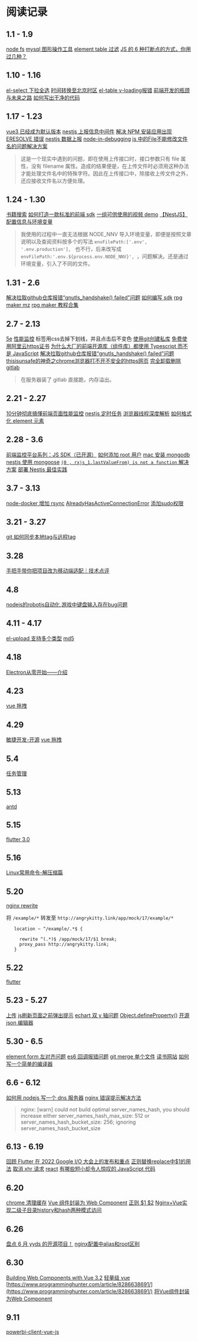 # 阅读记录

## 1.1 - 1.9

[node fs](https://www.runoob.com/nodejs/nodejs-fs.html)
[mysql 图形操作工具](https://github.com/Sequel-Ace/Sequel-Ace)
[element table 过滤](https://segmentfault.com/a/1190000039771174)
[JS 的 6 种打断点的方式，你用过几种？](https://mp.weixin.qq.com/s/AX_HIDKJd3tbi5eFtdA0Aw)

## 1.10 - 1.16

[el-select 下拉全选](https://blog.csdn.net/weixin_44399917/article/details/102707530)
[时间转换至北京时区](https://blog.csdn.net/u012193330/article/details/79637660)
[el-table v-loading报错](https://blog.csdn.net/qq_39370934/article/details/105836438)
[前端开发的瓶颈与未来之路](https://w3ctim.com/post/b149799.html)
[如何写出干净的代码](https://mp.weixin.qq.com/s/xGmKDtxkOXzqX2LRfe8sbg)

## 1.17 - 1.23
[vue3 已经成为默认版本](https://mp.weixin.qq.com/s/iVVmN9l-24jAJB0WO5Zp2w)
[nestjs 上报信息中间件](https://github.com/chankamlam/nest-jaeger)
[解决 NPM 安装应用出现 ERESOLVE 错误](https://blog.alanwei.com/blog/2021/03/30/npm-install-eresulve-error/)
[nestjs 数据上报](https://github.com/chankamlam/nest-jaeger)
[node-in-debugging](https://www.bookstack.cn/read/node-in-debugging/README.md)
[js 中的File不能修改文件名的问题解决方案](https://www.jianshu.com/p/6ba0c0ac90b1)
> 这是一个现实中遇到的问题，即在使用上传接口时，接口参数只有 file 属性，没有 filename 属性。造成的结果便是，在上传文件时必须用这种办法才能处理文件名中的特殊字符。因此在上传接口中，除接收上传文件之外，还应接收文件名以方便处理。

## 1.24 - 1.30

[书籍搜索](https://zh.z-lib.org/)
[如何打造一款标准的前端 sdk](https://zhuanlan.zhihu.com/p/276080506)
[一组可供使用的视频 demo](https://www.jianshu.com/p/34ce7f9b469a)
[【NestJS】配置信息与环境变量](https://juejin.cn/post/6844903879646117901)
> 我使用的过程中一直无法根据 NODE_NNV 导入环境变量，即便是按照文章说明以及查阅资料按多个的写法 `envFilePath:['.env', '.env.production'], ` 也不行，后来改写成 `envFilePath:'.env.${process.env.NODE_NNV}', `，问题解决。还是通过环境变量，引入了不同的文件。

## 1.31 - 2.6

[解决拉取github仓库报错“gnutls_handshake() failed”问题](https://blog.csdn.net/songtianlun/article/details/115611734)
[如何编写 sdk](https://juejin.cn/post/6844904096739262471)
[rpg maker mz](https://steamcommunity.com/id/yesen/recommended/1096900/)
[rpg maker 教程合集](https://www.bilibili.com/video/BV11541187e1)

## 2.7 - 2.13

[5e](https://5e.dickytwister.org/5etools.html)
[性能监控](https://developer.mozilla.org/zh-CN/docs/Web/API/PerformanceObserver)
[<a>标签用css去掉下划线，并且点击后不变色](https://blog.csdn.net/zxj19951029/article/details/46558973)
[使用git创建私库](https://blog.csdn.net/qq_33598419/article/details/94392074)
[免费使用阿里云https证书](https://help.aliyun.com/document_detail/156645.html)
[为什么大厂的前端开源库（组件库）都使用 Typescript 而不是 JavaScript](https://www.zhihu.com/question/465177492)
[解决拉取github仓库报错“gnutls_handshake() failed”问题](https://blog.csdn.net/songtianlun/article/details/115611734)
[thisisunsafe的神奇之chrome浏览器打不开不安全的https网页](https://blog.csdn.net/qq_30546099/article/details/114332243)
[完全卸载删除gitlab](https://developer.aliyun.com/article/114619)
> 在服务器装了 gitlab 直接跪，内存溢出。

## 2.21 - 2.27

[10分钟彻底搞懂前端页面性能监控](https://segmentfault.com/a/1190000020509556)
[nestjs 定时任务](https://caidix.github.io/vuepress-interview-github/pages/bb72e8/)
[浏览器线程深度解析](https://segmentfault.com/a/1190000012925872)
[如何格式化 element 元素](https://stackoverflow.com/questions/46880822/how-to-json-stringify-a-dom-element)

## 2.28 - 3.6

[前端监控平台系列：JS SDK（已开源）](https://juejin.cn/post/6862559324632252430#heading-29)
[如何添加 root 用户](https://developer.aliyun.com/article/661291)
[mac 安装 mongodb](https://juejin.cn/post/6990622074230276127)
[nestjs 使用 mongoose](https://dev.to/tony133/simple-example-api-rest-with-nestjs-7-x-and-mongoose-37eo)
[`(0 , rxjs_1.lastValueFrom) is not a function` 解决方案](https://stackoverflow.com/questions/68317383/typeerror-rxjs-1-lastvaluefrom-is-not-a-function)
[部署 Nestjs 最佳实践](https://blog.51cto.com/u_15057820/3586800)

## 3.7 - 3.13
[node-docker 增加 rsync](https://hub.docker.com/layers/jpbernius/node-rsync/alpine/images/sha256-59cc31138aa43ef0e8c956551984776fdc7060cda1f1ac9ff9868ee299aba6b6?context=explore)
[AlreadyHasActiveConnectionError](https://github.com/nestjs/typeorm/issues/61)
[添加sudo权限](https://cloud.tencent.com/developer/article/1090679)

## 3.21 - 3.27

[git 如何同步本地tag与远程tag](https://www.cnblogs.com/xiaouisme/p/10857149.html)

## 3.28

[手把手带你把项目改为移动端适配｜技术点评](https://juejin.cn/post/6937559206413205512)

## 4.8

[nodejs的robotjs自动化,游戏中键盘输入存在bug问题](https://segmentfault.com/a/1190000022491662)

## 4.11 - 4.17

[el-upload 支持多个类型](https://blog.csdn.net/github_37847992/article/details/80390673)
[md5](https://github.com/pvorb/node-md5#readme)

## 4.18

[Electron从零开始——介绍](https://zhuanlan.zhihu.com/p/266535551)

## 4.23 

[vue 拖拽](https://www.itxst.com/vue-draggable/tutorial.html)

## 4.29 

[敏捷开发-开源](https://www.jianshu.com/p/ae81763f7cda)
[vue 拖拽](https://github.com/smaharj1/vue-drag-and-drop-kanban)

## 5.4 

[任务管理](https://gitee.com/wulon/mk-teamwork-ui)

## 5.13

[antd](https://ant.design/components/overview-cn/)

## 5.15

[flutter 3.0](https://juejin.cn/post/7096617842023333925)

## 5.16

[Linux常用命令-解压缩篇](https://www.cnblogs.com/bianchengzhuji/p/9820545.html)

## 5.20

[nginx rewrite](https://www.cnblogs.com/tugenhua0707/p/10798762.html)

将 `/example/*`
转发至 `http://angrykitty.link/app/mock/17/example/*`
```
   location ~ ^/example/.*$ {
       
     rewrite ^(.*)$ /app/mock/17/$1 break;
     proxy_pass http://angrykitty.link;
   }
```

## 5.22 

[flutter](https://docs.flutter.dev/)

## 5.23 - 5.27

[上传](https://www.cnblogs.com/hhhyaaon/p/5929492.html)
[js刷新页面之前弹出提示](https://blog.csdn.net/xm_w_xm/article/details/88530494)
[echart 双 y 轴问题](https://blog.csdn.net/njueyupeng/article/details/77839897)
[Object.defineProperty()](https://developer.mozilla.org/zh-CN/docs/Web/JavaScript/Reference/Global_Objects/Object/defineProperty)
[开源 json 编辑器](https://mp.weixin.qq.com/s/Uo2KxszqO1vLJkzkJN5aMg)

## 5.30 - 6.5

[element form 左对齐问题](https://blog.csdn.net/weixin_43711639/article/details/120871114)
[es6 回调报错问题](https://segmentfault.com/q/1010000013146699)
[git merge 单个文件](https://blog.csdn.net/A_one2010/article/details/84526104)
[读书网站](https://zhuanlan.zhihu.com/p/448416637)
[如何写一个简单的编译器](https://www.zhihu.com/question/36756224/answer/2504197722)

## 6.6 - 6.12

[如何用 nodejs 写一个 dns 服务器](https://zhuanlan.zhihu.com/p/524465089)
[nginx 错误提示解决方法](https://www.cnblogs.com/resn/p/13361780.html)
> nginx: [warn] could not build optimal server_names_hash, you should increase either server_names_hash_max_size: 512 or server_names_hash_bucket_size: 256; ignoring server_names_hash_bucket_size

## 6.13 - 6.19

[回顾 Flutter 在 2022 Google I/O 大会上的发布和重点](https://www.bilibili.com/video/BV1Zr4y1G7dZ)
[正则替换replace中$1的用法](https://www.cnblogs.com/yzhihao/p/11510128.html)
[取消 xhr 请求](https://www.cnblogs.com/the-last/p/12024807.html)
[react](https://zh-hans.reactjs.org/)
[有哪些短小却令人惊叹的 JavaScript 代码](https://www.zhihu.com/question/46943112/answer/2527242315)


## 6.20

[chrome 清理缓存](https://blog.csdn.net/xinghuo0007/article/details/72637762)
[Vue 组件封装为 Web Component](https://juejin.cn/post/7072715334519619598)
[正则 $1 $2](https://www.cnblogs.com/frank-link/p/12566114.html)
[Nginx+Vue实现二级子目录history和hash两种模式访问](https://blog.csdn.net/zgh419566/article/details/120806874)

## 6.26

[盘点 6 月 yyds 的开源项目！](https://zhuanlan.zhihu.com/p/534126853)
[nginx配置中alias和root区别](https://developer.aliyun.com/article/603563)

## 6.30 

[Building Web Components with Vue 3.2](https://www.thisdot.co/blog/building-web-components-with-vue-3-2)
[轻量级 vue](https://github.com/vuejs/petite-vue)
[https://www.programminghunter.com/article/8286638691/](https://www.programminghunter.com/article/8286638691/)
[将Vue组件封装为Web Component](https://juejin.cn/post/7072715334519619598)


## 9.11

[powerbi-client-vue-js](https://github.com/microsoft/powerbi-client-vue-js)